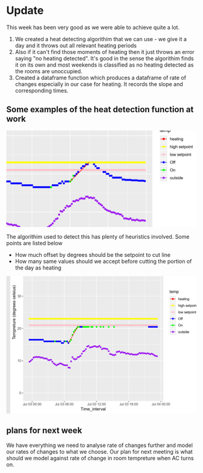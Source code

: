 # Update

This week has been very good as we were able to achieve quite a lot.

1. We created a heat detecting algorithim that we can use - we give it a day and it throws out all relevant heating periods
2. Also if it can't find those moments of heating then it just throws an error saying "no heating detected". It's good in the sense the algorithim finds it on its own and most weekends is classified as no heating detected as the rooms are unoccupied.
3. Created a dataframe function which produces a dataframe of rate of changes especially in our case for heating. It records the slope and corresponding times.


## Some examples of the heat detection function at work

![AC Heating 1](plots/heat_detection_1.PNG)

The algorithim used to detect this has plenty of heuristics involved. Some points are listed below

* How much offset by degrees should be the setpoint to cut line
* How many same values should we accept before cutting the portion of the day as heating


![AC Heating 2](plots/heat_detection_2.PNG)

## plans for next week 

We have everything we need to analyse rate of changes further and model our rates of changes to what we choose.
Our plan for next meeting is what should we model against rate of change in room tempreture when AC turns on.
